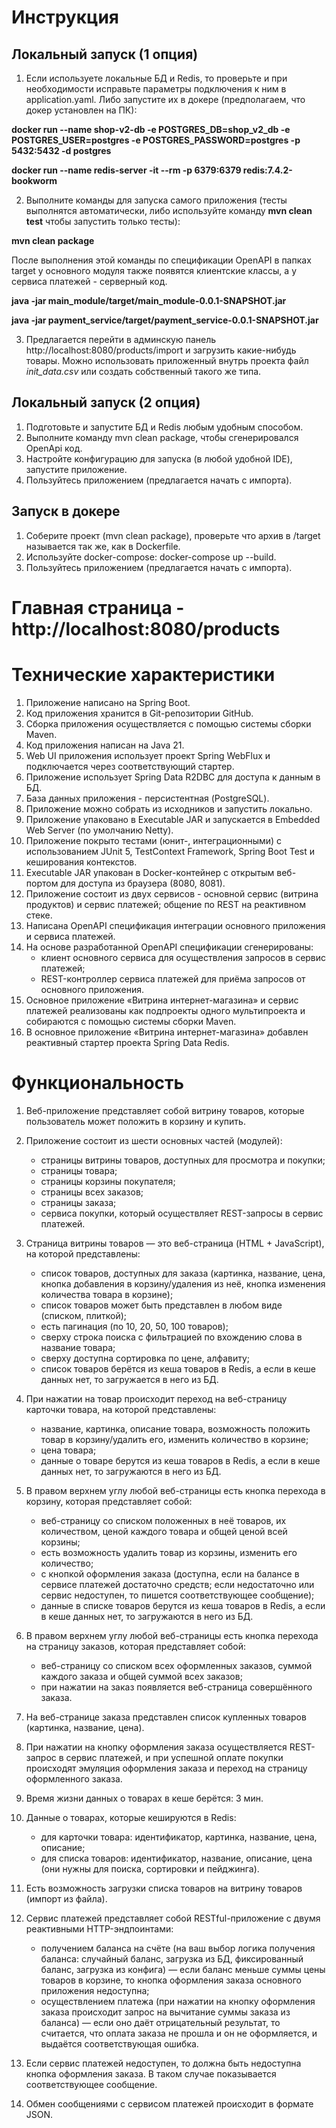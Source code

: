 # Инструкция

## Локальный запуск (1 опция)
1. Если используете локальные БД и Redis, то проверьте и при необходимости исправьте параметры подключения к ним в application.yaml.
Либо запустите их в докере (предполагаем, что докер установлен на ПК):

**docker run --name shop-v2-db -e POSTGRES_DB=shop_v2_db -e POSTGRES_USER=postgres -e POSTGRES_PASSWORD=postgres -p 5432:5432 -d postgres**

**docker run --name redis-server -it --rm -p 6379:6379 redis:7.4.2-bookworm**

2. Выполните команды для запуска самого приложения (тесты выполнятся автоматически, либо используйте команду **mvn clean test** чтобы запустить только тесты):

**mvn clean package**

После выполнения этой команды по спецификации OpenAPI в папках target у основного модуля также появятся клиентские классы, а у сервиса платежей - серверный код.

**java -jar main_module/target/main_module-0.0.1-SNAPSHOT.jar**

**java -jar payment_service/target/payment_service-0.0.1-SNAPSHOT.jar**

3. Предлагается перейти в админскую панель http://localhost:8080/products/import и загрузить какие-нибудь товары. 
Можно использовать приложенный внутрь проекта файл *init_data.csv* или создать собственный такого же типа.  

## Локальный запуск (2 опция)
1. Подготовьте и запустите БД и Redis любым удобным способом.
2. Выполните команду mvn clean package, чтобы сгенерировался OpenApi код.
3. Настройте конфигурацию для запуска (в любой удобной IDE), запустите приложение.
4. Пользуйтесь приложением (предлагается начать с импорта).

## Запуск в докере
1. Соберите проект (mvn clean package), проверьте что архив в /target называется так же, как в Dockerfile.
2. Используйте docker-compose: docker-compose up --build.
3. Пользуйтесь приложением (предлагается начать с импорта).


# Главная страница - http://localhost:8080/products

# Технические характеристики

1. Приложение написано на Spring Boot.
2. Код приложения хранится в Git-репозитории GitHub.
3. Сборка приложения осуществляется с помощью системы сборки Maven.
4. Код приложения написан на Java 21.
5. Web UI приложения использует проект Spring WebFlux и подключается через соответствующий стартер.
6. Приложение использует Spring Data R2DBC для доступа к данным в БД.
7. База данных приложения - персистентная (PostgreSQL).
8. Приложение можно собрать из исходников и запустить локально.
9. Приложение упаковано в Executable JAR и запускается в Embedded Web Server (по умолчанию Netty).
10. Приложение покрыто тестами (юнит-, интеграционными) с использованием JUnit 5, TestContext Framework, Spring Boot Test и кеширования контекстов.
11. Executable JAR упакован в Docker-контейнер с открытым веб-портом для доступа из браузера (8080, 8081).
12. Приложение состоит из двух сервисов - основной сервис (витрина продуктов) и сервис платежей; общение по REST на реактивном стеке.
13. Написана OpenAPI спецификация интеграции основного приложения и сервиса платежей.
14. На основе разработанной OpenAPI спецификации сгенерированы:
    - клиент основного сервиса для осуществления запросов в сервис платежей;
    - REST-контроллер сервиса платежей для приёма запросов от основного приложения.
15. Основное приложение «Витрина интернет-магазина» и сервис платежей реализованы как подпроекты одного мультипроекта и собираются с помощью системы сборки Maven.
16. В основное приложение «Витрина интернет-магазина» добавлен реактивный стартер проекта Spring Data Redis.

# Функциональность

1. Веб-приложение представляет собой витрину товаров, которые пользователь может положить в корзину и купить.

2. Приложение состоит из шести основных частей (модулей):
    - страницы витрины товаров, доступных для просмотра и покупки;
    - страницы товара;
    - страницы корзины покупателя;
    - страницы всех заказов;
    - страницы заказа;
    - сервиса покупки, который осуществляет REST-запросы в сервис платежей.

3. Страница витрины товаров — это веб-страница (HTML + JavaScript), на которой представлены:
    - список товаров, доступных для заказа (картинка, название, цена, кнопка добавления в корзину/удаления из неё, кнопка изменения количества товара в корзине);
    - список товаров может быть представлен в любом виде (списком, плиткой);
    - есть пагинация (по 10, 20, 50, 100 товаров);
    - сверху строка поиска с фильтрацией по вхождению слова в название товара;
    - сверху доступна сортировка по цене, алфавиту;
    - список товаров берётся из кеша товаров в Redis, а если в кеше данных нет, то загружается в него из БД.

4. При нажатии на товар происходит переход на веб-страницу карточки товара, на которой представлены:
    - название, картинка, описание товара, возможность положить товар в корзину/удалить его, изменить количество в корзине;
    - цена товара;
    - данные о товаре берутся из кеша товаров в Redis, а если в кеше данных нет, то загружаются в него из БД.

5. В правом верхнем углу любой веб-страницы есть кнопка перехода в корзину, которая представляет собой:
    - веб-страницу со списком положенных в неё товаров, их количеством, ценой каждого товара и общей ценой всей корзины;
    - есть возможность удалить товар из корзины, изменить его количество;
    - с кнопкой оформления заказа (доступна, если на балансе в сервисе платежей достаточно средств; если недостаточно или сервис недоступен, то пишется соответствующее сообщение);
    - данные в списке товаров берутся из кеша товаров в Redis, а если в кеше данных нет, то загружаются в него из БД.

6. В правом верхнем углу любой веб-страницы есть кнопка перехода на страницу заказов, которая представляет собой:
    - веб-страницу со списком всех оформленных заказов, суммой каждого заказа и общей суммой всех заказов;
    - при нажатии на заказ появляется веб-страница совершённого заказа.

7. На веб-странице заказа представлен список купленных товаров (картинка, название, цена).

8. При нажатии на кнопку оформления заказа осуществляется REST-запрос в сервис платежей, и при успешной оплате покупки происходят эмуляция оформления заказа и переход на страницу оформленного заказа.

9. Время жизни данных о товарах в кеше берётся: 3 мин.

10. Данные о товарах, которые кешируются в Redis:
    - для карточки товара: идентификатор, картинка, название, цена, описание;
    - для списка товаров: идентификатор, название, описание, цена (они нужны для поиска, сортировки и пейджинга).

11. Есть возможность загрузки списка товаров на витрину товаров (импорт из файла).

12. Сервис платежей представляет собой RESTful-приложение с двумя реактивными HTTP-эндпоинтами:
    - получением баланса на счёте (на ваш выбор логика получения баланса: случайный баланс, загрузка из БД, фиксированный баланс, загрузка из конфига) — если баланс меньше суммы цены товаров в корзине, то кнопка оформления заказа основного приложения недоступна;
    - осуществлением платежа (при нажатии на кнопку оформления заказа происходит запрос на вычитание суммы заказа из баланса) — если оно даёт отрицательный результат, то считается, что оплата заказа не прошла и он не оформляется, и выдаётся соответствующая ошибка.
    
13. Если сервис платежей недоступен, то должна быть недоступна кнопка оформления заказа. В таком случае показывается соответствующее сообщение.

14. Обмен сообщениями с сервисом платежей происходит в формате JSON.
